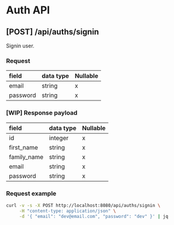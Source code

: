 # Auth API
## [POST] /api/auths/signin
Signin user.

### Request
| field | data type | Nullable |
| :-- | :--- | :--- |
| email | string | x |
| password | string | x |

### [WIP] Response payload
| field | data type | Nullable |
| :-- | :--- | :--- |
| id | integer | x |
| first_name | string | x |
| family_name | string | x |
| email | string | x |
| password | string | x |

### Request example
``` sh
curl -v -s -X POST http://localhost:8080/api/auths/signin \
     -H "content-type: application/json" \
     -d '{ "email": "dev@email.com", "password": "dev" }' | jq
```
